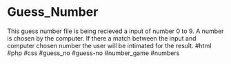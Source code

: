 # Guess_Number
This guess number file is being recieved a input of number 0 to 9.
A number is chosen by the computer.
If there a match between the input and computer chosen number the user will be intimated for the result. 
#html #php #css #guess_no #guess-no #number_game #numbers
